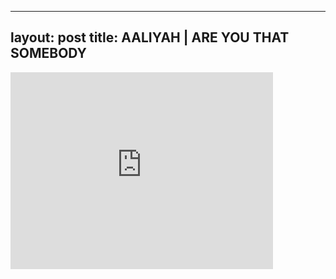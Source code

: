 

---
layout: post
title: AALIYAH | ARE YOU THAT SOMEBODY
---


<iframe width="420" height="315" src="http://www.youtube.com/embed/GuWMW7hVdTs" frameborder="0" allowfullscreen></iframe>

